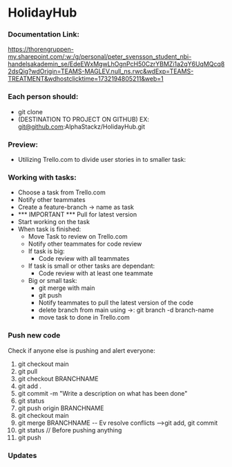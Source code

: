 # HolidayHub

### Documentation Link:
https://thorengruppen-my.sharepoint.com/:w:/g/personal/peter_svensson_student_nbi-handelsakademin_se/EdeEWxMgwLhOgnPcH50CzrYBMZi1a2qY6UqMQcq82dsQig?wdOrigin=TEAMS-MAGLEV.null_ns.rwc&wdExp=TEAMS-TREATMENT&wdhostclicktime=1732194805211&web=1

### Each person should:
- git clone
- (DESTINATION TO PROJECT ON GITHUB) EX: git@github.com:AlphaStackz/HolidayHub.git

### Preview:
- Utilizing Trello.com to divide user stories in to smaller task:

### Working with tasks:
- Choose a task from Trello.com
- Notify other teammates
- Create a feature-branch -> name as task
- *** IMPORTANT *** Pull for latest version
- Start working on the task
- When task is finished:
  - Move Task to review on Trello.com
  - Notify other teammates for code review
  - If task is big:
    - Code review with all teammates
  - If task is small or other tasks are dependant: 
    - Code review with at least one teammate
  - Big or small task:
    - git merge with main
    - git push
    - Notify teammates to pull the latest version of the code
    - delete branch from main using ->: git branch -d branch-name
    - move task to done in Trello.com

### Push new code
Check if anyone else is pushing and alert everyone:
1. git checkout main
2. git pull
3. git checkout BRANCHNAME
4. git add .
5. git commit -m "Write a description on what has been done"
6. git status
7. git push origin BRANCHNAME
8. git checkout main
9. git merge BRANCHNAME
   -- Ev resolve conflicts -->git add, git commit
10. git status            // Before pushing anything
11. git push


### Updates


